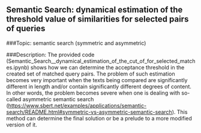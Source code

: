 ## Semantic Search: dynamical estimation of the threshold value of similarities for selected pairs of queries 
###Topic:
semantic search (symmetric and asymmetric)

###Description:
The provided code (Semantic_Search__dynamical_estimation_of_the_cut_of_for_selected_matches.ipynb) shows how we can determine the acceptance threshold in the created set of matched query pairs. The problem of such estimation becomes very important when the texts being compared are significantly different in length and/or contain significantly different degrees of content. In other words, the problem becomes severe when one is dealing with so-called asymmetric semantic search 
(https://www.sbert.net/examples/applications/semantic-search/README.html#symmetric-vs-asymmetric-semantic-search).
 This method can determine the final solution or be a prelude to a more modified version of it. 
